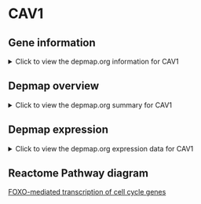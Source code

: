 <h1>CAV1</h1>

<h2>Gene information</h2>
<details>
  <summary>Click to view the depmap.org information for CAV1</summary>
  <iframe src="https://depmap.org/portal/gene/CAV1?tab=about" style="border:none;width:100%;height:800px"></iframe>
</details>

<h2>Depmap overview</h2>
<details>
  <summary>Click to view the depmap.org summary for CAV1</summary>
  <iframe src="https://depmap.org/portal/gene/CAV1?tab=overview" style="border:none;width:100%;height:800px"></iframe>
</details>

<h2>Depmap expression</h2>
<details>
  <summary>Click to view the depmap.org expression data for CAV1</summary>
  <iframe src="https://depmap.org/portal/gene/CAV1?tab=characterization" style="border:none;width:100%;height:800px"></iframe>
</details>



<h2>Reactome Pathway diagram</h2>
<a href="https://reactome.org/PathwayBrowser/#/R-HSA-9617828">FOXO-mediated transcription of cell cycle genes</a>



